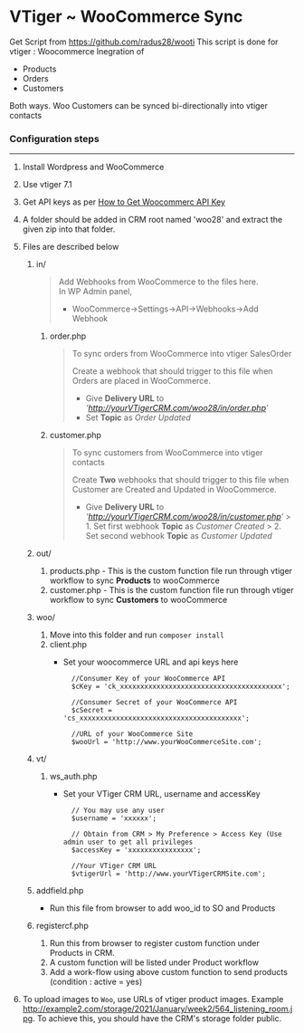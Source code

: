 # VTiger ~ WooCommerce Sync

Get Script from https://github.com/radus28/wooti
This script is done for vtiger : Woocommerce Inegration of

* Products
* Orders
* Customers

Both ways.  Woo Customers can be synced bi-directionally into vtiger contacts


### Configuration steps
_______________________
1. Install Wordpress and WooCommerce
2. Use vtiger 7.1
3. Get  API keys as per [How to Get Woocommerc API Key](https://docs.woocommerce.com/document/woocommerce-rest-api/)
4. A folder should be added in CRM root named 'woo28' and extract the given zip into that folder.
5. Files are described below 
    1. in/
        > Add Webhooks from WooCommerce to the files here.<br>
        > In WP Admin panel,<br>
        > * WooCommerce->Settings->API->Webhooks->Add Webhook 
            
        1. order.php 
            > To sync orders from WooCommerce into vtiger SalesOrder
            >
            > Create a webhook that should trigger to this file when Orders are placed in WooCommerce. 
            > * Give **Delivery URL** to _'http://yourVTigerCRM.com/woo28/in/order.php'_
            > * Set **Topic** as _Order Updated_
        2. customer.php
            > To sync customers from WooCommerce into vtiger contacts
            >
            > Create **Two** webhooks that should trigger to this file when Customer are Created and Updated in WooCommerce. 
            > * Give **Delivery URL** to _'http://yourVTigerCRM.com/woo28/in/customer.php'_
                > 1. Set first webhook **Topic** as _Customer Created_
                > 2. Set second webhook **Topic** as _Customer Updated_
    2. out/
        1. products.php - This is the custom function file run through vtiger workflow to sync **Products** to wooCommerce
        2. customer.php - This is the custom function file run through vtiger workflow to sync **Customers** to wooCommerce
    3. woo/
        1.  Move into this folder and run `composer install`
        2. client.php 
            * Set your woocommerce URL and api keys here

                    //Consumer Key of your WooCommerce API
                    $cKey = 'ck_xxxxxxxxxxxxxxxxxxxxxxxxxxxxxxxxxxxxxxxx';

                    //Consumer Secret of your WooCommerce API
                    $cSecret = 'cs_xxxxxxxxxxxxxxxxxxxxxxxxxxxxxxxxxxxxxxxx';

                    //URL of your WooCommerce Site
                    $wooUrl = 'http://www.yourWooCommerceSite.com';
    4. vt/
        1. ws_auth.php
            * Set your VTiger CRM URL, username and accessKey

                    // You may use any user
                    $username = 'xxxxxx'; 

                    // Obtain from CRM > My Preference > Access Key (Use admin user to get all privileges
                    $accessKey = 'xxxxxxxxxxxxxxxx';

                    //Your VTiger CRM URL
                    $vtigerUrl = 'http://www.yourVTigerCRMSite.com'; 
    4. addfield.php  
        * Run this file from browser to add woo_id to SO and Products
    5. registercf.php
        1. Run this from browser to register custom function under Products in CRM. 
        2. A custom function will be listed under Product workflow
        3. Add a work-flow using above custom function to send products (condition : active = yes)

6. To upload images to `Woo`, use  URLs of vtiger product images. Example http://example2.com/storage/2021/January/week2/564_listening_room.jpg. To achieve this, you should have the CRM's storage folder public. 

